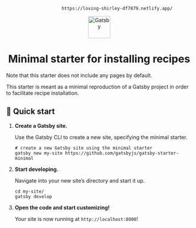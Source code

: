 
                         https://loving-shirley-df7879.netlify.app/








<p align="center">
  <a href="https://www.gatsbyjs.com">
    <img alt="Gatsby" src="https://www.gatsbyjs.com/Gatsby-Monogram.svg" width="60" />
  </a>
</p>
<h1 align="center">
  Minimal starter for installing recipes
</h1>

Note that this starter does not include any pages by default.

This starter is meant as a minimal reproduction of a Gatsby project in order to facilitate recipe installation.

## 🚀 Quick start

1.  **Create a Gatsby site.**

    Use the Gatsby CLI to create a new site, specifying the minimal starter.

    ```shell
    # create a new Gatsby site using the minimal starter
    gatsby new my-site https://github.com/gatsbyjs/gatsby-starter-minimal
    ```

2.  **Start developing.**

    Navigate into your new site’s directory and start it up.

    ```shell
    cd my-site/
    gatsby develop
    ```

3.  **Open the code and start customizing!**

    Your site is now running at `http://localhost:8000`!
